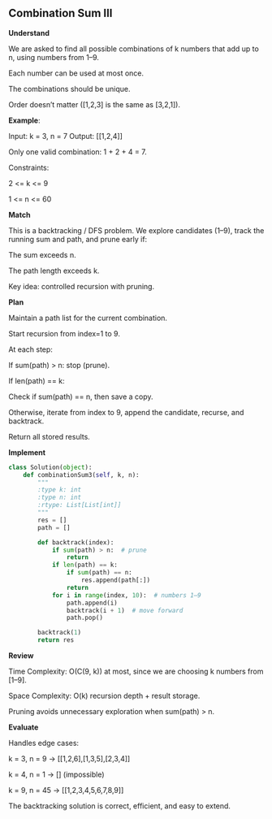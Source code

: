 ## Combination Sum III
**Understand**

We are asked to find all possible combinations of k numbers that add up to n, using numbers from 1–9.

Each number can be used at most once.

The combinations should be unique.

Order doesn’t matter ([1,2,3] is the same as [3,2,1]).

**Example**:

Input: k = 3, n = 7
Output: [[1,2,4]]


Only one valid combination: 1 + 2 + 4 = 7.

Constraints:

2 <= k <= 9

1 <= n <= 60

**Match**

This is a backtracking / DFS problem.
We explore candidates (1–9), track the running sum and path, and prune early if:

The sum exceeds n.

The path length exceeds k.

Key idea: controlled recursion with pruning.

**Plan**

Maintain a path list for the current combination.

Start recursion from index=1 to 9.

At each step:

If sum(path) > n: stop (prune).

If len(path) == k:

Check if sum(path) == n, then save a copy.

Otherwise, iterate from index to 9, append the candidate, recurse, and backtrack.

Return all stored results.

**Implement**
```py
class Solution(object):
    def combinationSum3(self, k, n):
        """
        :type k: int
        :type n: int
        :rtype: List[List[int]]
        """
        res = []
        path = []

        def backtrack(index):
            if sum(path) > n:  # prune
                return
            if len(path) == k:
                if sum(path) == n:
                    res.append(path[:])
                return
            for i in range(index, 10):  # numbers 1–9
                path.append(i)
                backtrack(i + 1)  # move forward
                path.pop()

        backtrack(1)
        return res
```

**Review**

Time Complexity: O(C(9, k)) at most, since we are choosing k numbers from [1–9].

Space Complexity: O(k) recursion depth + result storage.

Pruning avoids unnecessary exploration when sum(path) > n.

**Evaluate**

Handles edge cases:

k = 3, n = 9 → [[1,2,6],[1,3,5],[2,3,4]]

k = 4, n = 1 → [] (impossible)

k = 9, n = 45 → [[1,2,3,4,5,6,7,8,9]]

The backtracking solution is correct, efficient, and easy to extend.